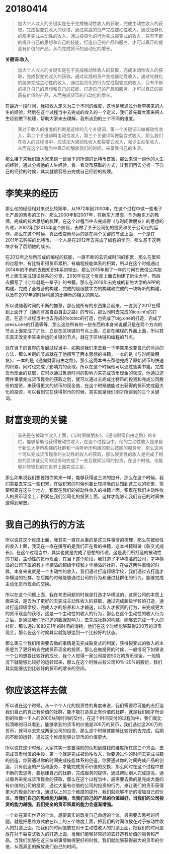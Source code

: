 # 20180414

>加大个人收入的关键实是在于完成被动性收入的获取，完成主动性收入的获取，完成裂变式收入的获取，通过实践的资产完成被动性收入，通过社群化的服务完成主动性的收入，通过投资化的行为完成裂变式的收入，只有不断的提升自己的思想和自己的技能，打造自己的产品和服务，才可以真正的提高有价值的产品，从而完成货币的自动化的增长。

**关键词:收入**

>加大个人收入的关键实是在于完成被动性收入的获取，完成主动性收入的获取，完成裂变式收入的获取，通过实践的资产完成被动性收入，通过社群化的服务完成主动性的收入，通过投资化的行为完成裂变式的收入，只有不断的提升自己的思想和自己的技能，打造自己的产品和服务，才可以真正的提高有价值的产品，从而完成货币的自动化的增长。


在最近一段时间，我把收入定义为三个不同的维度，这也是我通过分析李笑来的人生的经验，然后在这个过程当中去完成的收入的一个定义，我们首先跟大家来把人生经验做下梳理，帮助大家来去理解，我所谈到的三个不同的维度。


>我对于收入的维度的判断是这样的几个关键词，第一个关键词叫做被动性收入，第二个关键词叫主动性收入，第三个关键词叫做裂变式收入，那么我们在收入的过程当中，应该加大被动性收入和裂变式收入，减少主动型收入，从而在这个过程当中真正的解放我们的时间，来享受自己的生活。


那么接下来我们跟大家来谈一谈当下的所谓的比特币首富，那么来谈一谈他的人生的经验，通过分析他的人生经验，看一看货币获取的方式，让我们再去分析一下自己的经验的时候，其实就很容易去完成自己经验的梳理。


# 李笑来的经历

那么他的经验相对来说比较简单，从1972年到2000年，在这个过程中做一些电子化产品的售卖的工作，那么2000年到2007年，在新东方里面，作为新东方的教师，完成的技术思想的梳理，在这个过程当中去完成得《与时间做朋友》的思想的传递，2007年到2014年这个阶段，去做了关于公司化的投资和关于公司化的运作，那么在这个时候，真正改变他命运的是在两个关键的节点上面，一个是在2011年去购买的比特币，一个人是在2012年去完成了编程的学习，那么基于这两块才有了后期他的成长。


在2012年之后所形成的编程的技能，一直不断的去完成时间的积累，那么在累积的过程中，有比特币得货币累积，有编程技能体系的积累，所以在这个时候通过2014年的不断的去做知识体系的输出，那么2015年用了一年的时间在微信公共账号上面去完成知识体系的分享，2016年在这个维度上面去构建了新生大学，然后去撰写了《七年就是一辈子》的书籍，那么在2016年去完成的新生大学的APP的构建，完成了全栈营的构建，完成的超级数字力的构建和完成的一块听听的构建，以及在2017年的时候构建的比特币的相关的网站。


所以说随着时间的不断的推移，那么他所有的东西集合起来，一直到了2017在得到上面开了《通向财富自由自由之路》的专栏，那么同时去完成的ico.info的打造，在这个过程当中也去完成的otcbtc的打造，也完成了big.one的打造，完成了press.one的打造等等，那么这些所有的一些东西的本身来说都只是在两个方向的节点上面完成了扩张，立足在区块链的节点上面，立足在编程的界面上面，所以其实真正改变李笑来命运的关键的节点，就在于区块链和编程的节点。


处在当下的世界的发展过程当中，如果说我们来去看一下李笑来改变自己的命运的方法，那么关键的节点就在于他撰写了两本思想的书籍，一本的是《与时间做朋友》，一本的是《通向财富自由之路》，那么这两本书去帮他完成了原始货币的快速的积累，同时也完成了影响力的获取，所以在这个时候他可以通过售卖书籍，完成货币现金的获取，它可以通过售卖时间的影响力来完成货币现金的获取，他通过这两件事情完成货币现金的获取之后，就可以通过去完成比特币的投资和完成公司股份的投资，来获得更大的货币的现金值，在这个时候他能过去获得的货币完成最大化的投资，可以看到它在获得货币的时候，其实就是我们刚才所谈到的三个关键词。

# 财富变现的关键

>首先是在被动性收入上面，《与时间做朋友》、《通向财富自由之路》的专栏，能够帮助他获得被动性收入，在这个过程当中，他的主动性收入是来自于新生大学所构建的社群和一块听听所构建的职业技能的服务号，那么这两个可以完成货币现金的主动性的收入的获取，那么裂变性的收入是完成了相应的区块链公司的投资和完成了一些互联网公司的投资，在这个时候，他能够非常轻松的在世界上面完成立足。


那么如果说我们想要跟你笑来一样，能够获得这三块的提升，那么在这个时候，我们需要去完成一些积累，在做积累的时候也要比较清晰的认知到这三块的积累，需要积累在这三个地方，积累在我们的被动性收入的书籍上面，积累在我们主动性收入的货币现金上，积累在我们公司化的投资上面，这样才能够让我们自己的时间快速得到解放。

# 我自己的执行的方法

所以说在这个维度上面，我其实一直在从事的是这三件事情的梳理，那么在被动性的收入上面，我现在一直在撰写的是我们正在看的书籍，这本书籍叫做《裂变式成长》，在这个过程当中，其实也就是完成了思想的传递，这是我们所打造的被动性的书籍，主动性的货币现金，在当下这个阶段，我打造了才华横溢的公司，才华横溢的公司下属的有才华横溢的超级学校和才华横溢的社群，在做这两件事情的时候，本身来说就是一个主动性的收入，我们通过打造超级学校，我们通过去打造才华横溢的社群，在后期的时候能够通过公司的行为和通过社群化的行为，能够完成主动化货币现金的交换。


所以在这个问题上面，我在考虑问题的时候是打造才华横溢的，这家公司的本质上面来说，是去为了更好的去完成主动性收入的获取，通过完成超级学校的打造，通过打造超级学校，完成人才的培养和人才输送，以及人才投资的行为，来完成更大的货币现金的获取，这是一个主动性的收入的行为，那么在这个主动性的收入行为之后，是通过我们所打造的数据影响力，去完成社群的构建，能够去完成一千人的社群，那么通过1880元1年的时间的消耗，他们在这个时候能够获得200万的货币现金，那么在这个时候其实就能够达到一个比较好的状态。


那么第三个我们所需要去做的事情是去完成裂变式的利润，获得裂变式的收入的本质是为了更好的去完成货币现金的投资，那么在做投资的时候，一般情况下如果说一个公司想要比较好的成长，我个人觉得一家公司投资50万的货币现金，一般情况下就能够比较好的运转起来，那么在这个时候占有公司10%-20%的股份，我们其实能够达到比较好的货币的增长的空间。

# 你应该这样去做

所以说在这个时候，从一个个人化的投资性的角度来说，我们需要尽可能的去打造我们自己的真正有价值的社群，能不能打造真正有价值的社群，就是我们刚才所谈到的叫做一千人的2000块钱时间的交付，在这个时间交付的过程当中，我们就比较清晰的可以看到，能够拿到的货币的价值是200万的货币，我们通过这200万的货币，就可以去完成两家公司的投资，那么这个时候就能够比较好的去完成，后期的不断的运转，通过这个维度能够让货币的价值更大。


所以说在这个时候，大家其实一定要深刻的认知到赚钱的维度所在这三个方面，去完成货币增值的手段，第一个就是完成被动性收入，你要通过你的时间去完成书籍的创造，你要通过你的时间完成技能体系的创造，你要通过你的时间完成产品的创造，只有创造的产品和服务，才能完成货币价值的交换，那么同时在这个过程中要不断的去思考，要组建自己的社群，完成服务的提供，通过帮助别人完成提高，通过服务来完成货币现金的获取，那么在这个过程当中，最需要去做的是完成大量的有价值的公司的投资，通过大量有价值的公司的投资的行为，来让我们的货币获得更大的现金的价值，通过以上的三个维度的提升，我们就能够不断的增加自己的价值。**当我们自己的思维能力越强，当我们自己的产品的价值越好，当我们的公司投资的能力越强，我们完全的货币积累的能力会逐渐增强。**


一个处在真实世界的个体，想要真实的改变自己命运的个体，最需要去思考的问题，就是把思维方式放在以上的三个维度上面，把我们的时间值放在对于被动性收入的打造上面，把我们的时间值放在对于主动性收入的打造上面，把我们的时间是放在对于裂变式收入的打造上面，当我们能够非常好的去打造有价值的服务和产品，当我们能够在这三块的事情做得更好的时候，我们就能够获得最大的货币的价值，从而真正的解放我们自己的时间。
